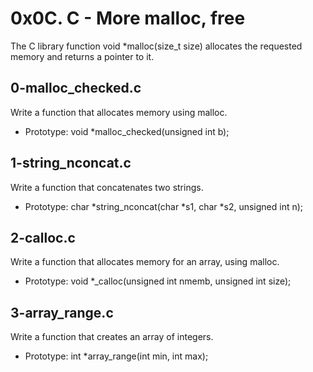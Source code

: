 # 0x0C. C - More malloc, free
The C library function void *malloc(size_t size) allocates the requested memory and returns a pointer to it.
## 0-malloc_checked.c
Write a function that allocates memory using malloc.
* Prototype: void *malloc_checked(unsigned int b);
## 1-string_nconcat.c
Write a function that concatenates two strings.
* Prototype: char *string_nconcat(char *s1, char *s2, unsigned int n);
## 2-calloc.c
Write a function that allocates memory for an array, using malloc.
* Prototype: void *_calloc(unsigned int nmemb, unsigned int size);
## 3-array_range.c
Write a function that creates an array of integers.
* Prototype: int *array_range(int min, int max);

